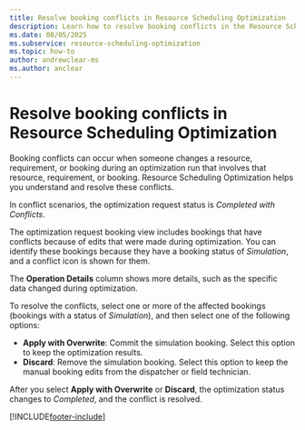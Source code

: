 ```yaml
---
title: Resolve booking conflicts in Resource Scheduling Optimization
description: Learn how to resolve booking conflicts in the Resource Scheduling Optimization add-in for Dynamics 365 Field Service.
ms.date: 08/05/2025
ms.subservice: resource-scheduling-optimization
ms.topic: how-to
author: andrewclear-ms
ms.author: anclear
---
```


# Resolve booking conflicts in Resource Scheduling Optimization

Booking conflicts can occur when someone changes a resource, requirement, or booking during an optimization run that involves that resource, requirement, or booking. Resource Scheduling Optimization helps you understand and resolve these conflicts.

In conflict scenarios, the optimization request status is *Completed with Conflicts*.

The optimization request booking view includes bookings that have conflicts because of edits that were made during optimization. You can identify these bookings because they have a booking status of *Simulation*, and a conflict icon is shown for them.

The **Operation Details** column shows more details, such as the specific data changed during optimization.

To resolve the conflicts, select one or more of the affected bookings (bookings with a status of *Simulation*), and then select one of the following options:

- **Apply with Overwrite**: Commit the simulation booking. Select this option to keep the optimization results.
- **Discard**: Remove the simulation booking. Select this option to keep the manual booking edits from the dispatcher or field technician.

After you select **Apply with Overwrite** or **Discard**, the optimization status changes to *Completed*, and the conflict is resolved.

[!INCLUDE[footer-include](../includes/footer-banner.md)]
